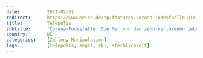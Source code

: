 ```yaml
---
date:          2021-02-21
redirect:      https://www.heise.de/tp/features/Corona-Todesfaelle-Die-Maer-von-den-zehn-verlorenen-Lebensjahren-5060636.html
title:         Telepolis
subtitle:      'Corona-Todesfälle: Die Mär von den zehn verlorenen Lebensjahren'
country:       DE
categories:    [Zahlen, Manipulation]
tags:          [telepolis, angst, rki, sterblichkeit]
---
```

